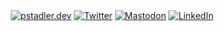 <div align="center">
  <a href="https://pstadler.dev" rel="me"><img src="https://img.shields.io/static/v1?style=flat-square&color=276C57&label=pstadler&message=.dev&logo=curl&logoColor=EBA5FF" alt="pstadler.dev" /></a>
  <a href="https://twitter.com/pstadler" rel="me"><img src="https://img.shields.io/twitter/follow/pstadler?label=Twitter&logo=twitter&style=flat-square&color=1da1f2&logoColor=ffffff" alt="Twitter" /></a>
  <a href="https://infosec.exchange/@ps" rel="me"><img src="https://img.shields.io/mastodon/follow/109342904628135691?color=6364FF&domain=https%3A%2F%2Finfosec.exchange&label=Mastodon&logo=mastodon&logoColor=fff&style=flat-square" alt="Mastodon" /></a>
  <a href="https://www.linkedin.com/in/pstadler" rel="me"><img src="https://img.shields.io/static/v1?logo=linkedin&style=flat-square&color=0072b1&label=LinkedIn&message=%E2%98%86" alt="LinkedIn"></a>
</div>
